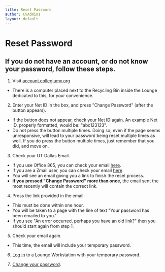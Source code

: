 ```yaml
---
title: Reset Password
author: CVAdmins
layout: default
---
```


# Reset Password

## If you do not have an account, or do not know your password, follow these steps.

1. Visit [account.collegiumv.org](https://account.collegiumv.org)
 - There is a computer placed next to the Recycling Bin inside the Lounge 
   dedicated to this, for your convenience.

2. Enter your Net ID in the box, and press "Change Password" (after the button 
   appears).
 - If the button does not appear, check your Net ID again. An example Net ID, 
   properly formatted, would be: "abc123123".
 - Do not press the button multiple times. Doing so, even if the page seems 
   unresponsive, will lead to your password being reset multiple times as well.
   If you do press the button multiple times, just remember that you did, and 
   move on.

3. Check your UT Dallas Email.
 - If you use Office 365, you can check your email 
   [here](https://outlook.office365.com/owa/).
 - If you are a Zmail user, you can check your email 
   [here](https://zmail.utdallas.edu/).
 - You will see an email giving you a link to finish the reset process.
 - **If you pressed "Change Password" more than once**, the email sent the most 
   recently will contain the correct link.

4. Press the link provided in the email.
 - This must be done within one hour.
 - You will be taken to a page with the line of text "Your password has been 
   emailed to you."
 - If you see "An error occurred, perhaps you have an old link?" then you should 
   start again from step 1.

5. Check your email again.
 - This time, the email will include your temporary password.

6. [Log in](login.html) to a Lounge Workstation with your temporary password.

7. [Change your password](changepass.html).
